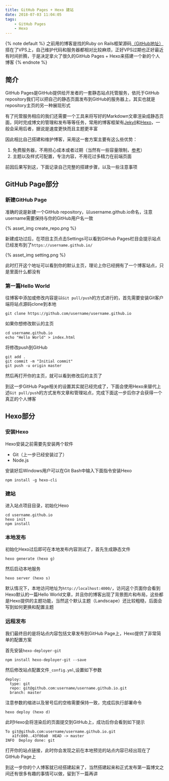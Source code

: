 ```yaml
---
title: GitHub Pages + Hexo 建站
date: 2018-07-03 11:04:05
tags:
	- GitHub Pages
	- Hexo
---
```

{% note default %}
之前用的博客是找的Ruby on Rails框架源码[（GitHub地址）](https://github.com/wxy1106/xyblog)搭在了VPS上，自己维护代码和服务器都相对比较麻烦，正好VPS过期也正好最近有时间折腾，于是决定拿火了很久的GitHub Pages + Hexo来搭建一个新的个人博客
{% endnote %}
<!--more-->
## 简介
GitHub Pages是GitHub提供给开发者的一套静态站点托管服务，依托于GitHub repository我们可以把自己的静态页面发布到GitHub的服务器上，其实也就是repository主页的另一种展现形式

有了托管服务相应的我们还需要一个工具来将写好的Markdown文章渲染成静态页面，同时完成博文的管理和发布等等任务，常用的博客框架有[Jekyll](https://www.jekyll.com.cn/)和[Hexo](https://hexo.io/zh-cn/)，一般会采用后者，据说是速度更快而且主题更丰富

因此相比自己搭建和维护博客，采用这一套方案主要有这么些优势：

1. 免费服务器，不用担心成本或者过期（当然有一些容量限制，[参考](https://help.github.com/articles/what-is-github-pages/)）
2. 主题以及样式可配置，专注内容，不用花过多精力在前端页面

前因后果写到这，下面记录自己完整的搭建步骤，以及一些注意事项

## GitHub Page部分
### 新建GitHub Page
准确的说是新建一个GitHub repository，以username.github.io命名，注意username需要保持与你的GitHub用户名一致

{% asset_img create_repo.png %}

新建成功过后，在项目主页点击Settings可以看到GitHub Pages栏目会提示站点已经发布到了`https://username.github.io/`

{% asset_img setting.png %}

此时打开这个地址可以看到你的默认主页，理论上你已经拥有了一个博客站点，只是里面什么都没有

### 第一篇Hello World

往博客中添加或修改内容是以`Git pull/push`的方式进行的，首先需要安装Git客户端将站点源码clone到本地
```
git clone https://github.com/username/username.github.io
```
如果你想修改默认的主页
```
cd username.github.io
echo "Hello World" > index.html
```
将修改push到GitHub
```
git add .
git commit -m "Initial commit"
git push -u origin master
```
然后再打开你的主页，就可以看到修改后的主页了

到这一步GitHub Page相关的设置其实就已经完成了，下面会使用Hexo来替代上述`Git pull/push`的方式发布文章和管理站点，完成下面这一步后你才会获得一个真正的个人博客

## Hexo部分
### 安装Hexo
Hexo安装之前需要先安装两个软件

- Git（上一步已经安装过了）
- Node.js

安装好后Windows用户可以在Git Bash中输入下面指令安装Hexo
```
npm install -g hexo-cli
```
### 建站
进入站点项目目录，初始化Hexo
```
cd username.github.io
hexo init
npm install
```
### 本地发布
初始化Hexo过后即可在本地发布内容测试了，首先生成静态文件
```
hexo generate (hexo g)
```
然后启动本地服务
```
hexo server (hexo s)
```
默认情况下，本地访问地址为`http://localhost:4000/`，访问这个页面你会看到Hexo默认的一篇Hello World文章，并且你的博客出现了背景图片和布局，这些都是Hexo提供的主题功能，当然这个默认主题（Landscape）还比较粗糙，后面会写到如何更换和配置主题
### 远程发布
我们最终目的是将站点内容包括文章发布到GitHub Page上，Hexo提供了非常简单的配置方案

首先安装`hexo-deployer-git`
```
npm install hexo-deployer-git --save
```
然后修改站点配置文件`_config.yml`,设置如下参数
```
deploy:
  type: git
  repo: git@github.com:username/username.github.io.git
  branch: master
```
注意参数的缩进以及冒号后的空格需要保持一致，完成后执行部署命令
```
hexo deploy (hexo d)
```
此时Hexo会将渲染后的页面提交到GitHub上，成功后你会看到如下提示
```
To git@github.com:username/username.github.io.git
   a1fc800..43f00a0  HEAD -> master
INFO  Deploy done: git
```
打开你的站点链接，此时你会发现之前在本地预览的站点内容已经出现在了GitHub Page上

到这一步你的个人博客就已经搭建起来了，当然搭建起来和正式发布第一篇博文之间还有很多有趣的事情可以做，留到下一篇再讲
